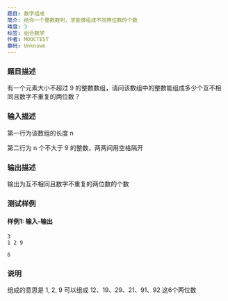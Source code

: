 ```yaml
---
题目: 数字组成
简介: 给你一个整数数列，求能够组成不同两位数的个数
难度: 3
标签: 组合数学
作者: MOOCTEST
慕码: Unknown
---
```


### 题目描述

有一个元素大小不超过 9 的整数数组，请问该数组中的整数能组成多少个互不相同且数字不重复的两位数？

### 输入描述

第一行为该数组的长度 n

第二行为 n 个不大于 9 的整数，两两间用空格隔开

### 输出描述

输出为互不相同且数字不重复的两位数的个数

### 测试样例

#### 样例1: 输入-输出

```
3
1 2 9
```

```
6
```

### 说明

组成的意思是 1, 2, 9 可以组成 12、19、29、21、91、92 这6个两位数